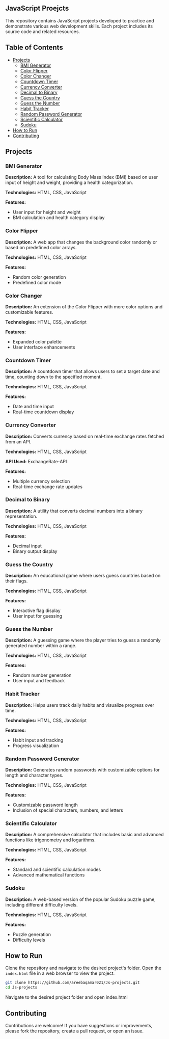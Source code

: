 ## JavaScript Proejcts

This repository contains JavaScript projects developed to practice and demonstrate various web development skills. Each project includes its source code and related resources.

## Table of Contents
- [Projects](#projects)
  - [BMI Generator](#bmi-generator)
  - [Color Flipper](#color-flipper)
  - [Color Changer](#color-changer)
  - [Countdown Timer](#countdown-timer)
  - [Currency Converter](#currency-converter)
  - [Decimal to Binary](#decimal-to-binary)
  - [Guess the Country](#guess-the-country)
  - [Guess the Number](#guess-the-number)
  - [Habit Tracker](#habit-tracker)
  - [Random Password Generator](#random-password-generator)
  - [Scientific Calculator](#scientific-calculator)
  - [Sudoku](#sudoku)
- [How to Run](#how-to-run)
- [Contributing](#contributing)

## Projects

### BMI Generator
**Description:** A tool for calculating Body Mass Index (BMI) based on user input of height and weight, providing a health categorization.

**Technologies:** HTML, CSS, JavaScript

**Features:**
- User input for height and weight
- BMI calculation and health category display

### Color Flipper
**Description:** A web app that changes the background color randomly or based on predefined color arrays.

**Technologies:** HTML, CSS, JavaScript

**Features:**
- Random color generation
- Predefined color mode

### Color Changer
**Description:** An extension of the Color Flipper with more color options and customizable features.

**Technologies:** HTML, CSS, JavaScript

**Features:**
- Expanded color palette
- User interface enhancements

### Countdown Timer
**Description:** A countdown timer that allows users to set a target date and time, counting down to the specified moment.

**Technologies:** HTML, CSS, JavaScript

**Features:**
- Date and time input
- Real-time countdown display

### Currency Converter
**Description:** Converts currency based on real-time exchange rates fetched from an API.

**Technologies:** HTML, CSS, JavaScript

**API Used:** ExchangeRate-API

**Features:**
- Multiple currency selection
- Real-time exchange rate updates

### Decimal to Binary
**Description:** A utility that converts decimal numbers into a binary representation.

**Technologies:** HTML, CSS, JavaScript

**Features:**
- Decimal input
- Binary output display

### Guess the Country
**Description:** An educational game where users guess countries based on their flags.

**Technologies:** HTML, CSS, JavaScript

**Features:**
- Interactive flag display
- User input for guessing

### Guess the Number
**Description:** A guessing game where the player tries to guess a randomly generated number within a range.

**Technologies:** HTML, CSS, JavaScript

**Features:**
- Random number generation
- User input and feedback

### Habit Tracker
**Description:** Helps users track daily habits and visualize progress over time.

**Technologies:** HTML, CSS, JavaScript

**Features:**
- Habit input and tracking
- Progress visualization

### Random Password Generator
**Description:** Generates random passwords with customizable options for length and character types.

**Technologies:** HTML, CSS, JavaScript

**Features:**
- Customizable password length
- Inclusion of special characters, numbers, and letters

### Scientific Calculator
**Description:** A comprehensive calculator that includes basic and advanced functions like trigonometry and logarithms.

**Technologies:** HTML, CSS, JavaScript

**Features:**
- Standard and scientific calculation modes
- Advanced mathematical functions

### Sudoku
**Description:** A web-based version of the popular Sudoku puzzle game, including different difficulty levels.

**Technologies:** HTML, CSS, JavaScript

**Features:**
- Puzzle generation
- Difficulty levels

<!-- <img src="assets/sudoku.png" alt="Screenshot" width="500"> -->

<!-- ![Screenshot of the project](assets/sudoku.png) -->

## How to Run
Clone the repository and navigate to the desired project's folder. Open the `index.html` file in a web browser to view the project.

```bash
git clone https://github.com/areebaqamar021/Js-projects.git
cd Js-projects
```
Navigate to the desired project folder and open index.html

## Contributing
Contributions are welcome! If you have suggestions or improvements, please fork the repository, create a pull request, or open an issue.
